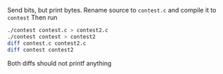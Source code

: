 Send bits, but print bytes.
Rename source to `contest.c` and compile it to `contest`
Then run
```sh
./contest contest.c > contest2.c
./contest contest > contest2
diff contest.c contest2.c
diff contest contest2
```
Both diffs should not printf anything
